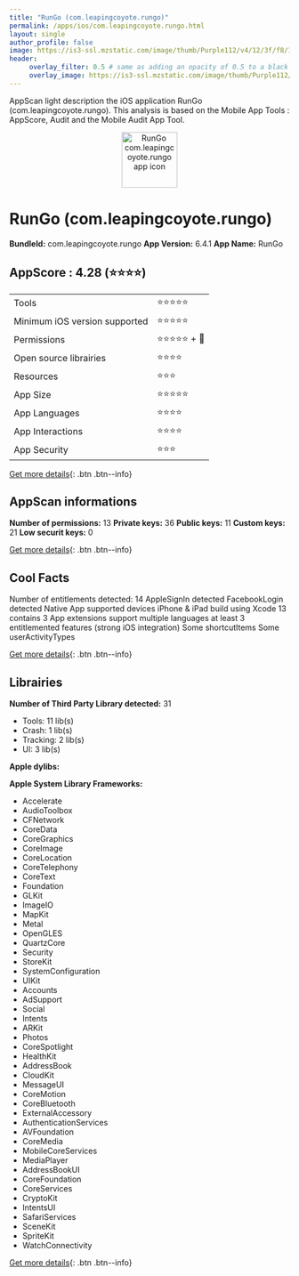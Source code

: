 ```yaml
---
title: "RunGo (com.leapingcoyote.rungo)"
permalink: /apps/ios/com.leapingcoyote.rungo.html
layout: single
author_profile: false
image: https://is3-ssl.mzstatic.com/image/thumb/Purple112/v4/12/3f/f8/123ff8b1-1625-f581-b731-162d3daab336/AppIcon-0-1x_U007emarketing-0-8-0-85-220.png/512x512bb.jpg
header: 
     overlay_filter: 0.5 # same as adding an opacity of 0.5 to a black background
     overlay_image: https://is3-ssl.mzstatic.com/image/thumb/Purple112/v4/12/3f/f8/123ff8b1-1625-f581-b731-162d3daab336/AppIcon-0-1x_U007emarketing-0-8-0-85-220.png/512x512bb.jpg
---
```

AppScan light description the iOS application RunGo (com.leapingcoyote.rungo). This analysis is based on the Mobile App Tools : AppScore, Audit and the Mobile Audit App Tool.

  
  
<div style="text-align: center;"><img src="https://is3-ssl.mzstatic.com/image/thumb/Purple112/v4/12/3f/f8/123ff8b1-1625-f581-b731-162d3daab336/AppIcon-0-1x_U007emarketing-0-8-0-85-220.png/512x512bb.jpg" width="100" height="100" alt="RunGo com.leapingcoyote.rungo app icon"></div>  
  
# RunGo (com.leapingcoyote.rungo)

**BundleId:** com.leapingcoyote.rungo
**App Version:** 6.4.1
**App Name:** RunGo


## AppScore : 4.28 (⭐️⭐️⭐️⭐️) 

<table>
<tr><td> Tools </td><td> ⭐️⭐️⭐️⭐️⭐️ </td></tr>
<tr><td> Minimum iOS version supported </td><td> ⭐️⭐️⭐️⭐️⭐️ </td></tr>
<tr><td> Permissions </td><td> ⭐️⭐️⭐️⭐️⭐️ + 🌟 </td></tr>
<tr><td> Open source librairies </td><td> ⭐️⭐️⭐️⭐️ </td></tr>
<tr><td> Resources </td><td> ⭐️⭐️⭐️ </td></tr>
<tr><td> App Size </td><td> ⭐️⭐️⭐️⭐️⭐️ </td></tr>
<tr><td> App Languages </td><td> ⭐️⭐️⭐️⭐️ </td></tr>
<tr><td> App Interactions </td><td> ⭐️⭐️⭐️⭐️ </td></tr>
<tr><td> App Security </td><td> ⭐️⭐️⭐️ </td></tr>
</table>

[Get more details](/pricing.html){: .btn .btn--info}  
  
## AppScan informations 

**Number of permissions:** 13
**Private keys:** 36
**Public keys:** 11
**Custom keys:** 21
**Low securit keys:** 0
  
[Get more details](/pricing.html){: .btn .btn--info}

## Cool Facts

Number of entitlements detected: 14
AppleSignIn detected
FacebookLogin detected
Native App
supported devices iPhone & iPad
build using Xcode 13
contains 3 App extensions
support multiple languages
at least 3 entitlemented features (strong iOS integration)
Some shortcutItems 
Some userActivityTypes
  
[Get more details](/pricing.html){: .btn .btn--info}

## Librairies 
**Number of Third Party Library detected:** 31
- Tools: 11 lib(s)
- Crash: 1 lib(s)
- Tracking: 2 lib(s)
- UI: 3 lib(s)

**Apple dylibs:**


**Apple System Library Frameworks:**
- Accelerate
- AudioToolbox
- CFNetwork
- CoreData
- CoreGraphics
- CoreImage
- CoreLocation
- CoreTelephony
- CoreText
- Foundation
- GLKit
- ImageIO
- MapKit
- Metal
- OpenGLES
- QuartzCore
- Security
- StoreKit
- SystemConfiguration
- UIKit
- Accounts
- AdSupport
- Social
- Intents
- ARKit
- Photos
- CoreSpotlight
- HealthKit
- AddressBook
- CloudKit
- MessageUI
- CoreMotion
- CoreBluetooth
- ExternalAccessory
- AuthenticationServices
- AVFoundation
- CoreMedia
- MobileCoreServices
- MediaPlayer
- AddressBookUI
- CoreFoundation
- CoreServices
- CryptoKit
- IntentsUI
- SafariServices
- SceneKit
- SpriteKit
- WatchConnectivity


  
[Get more details](/pricing.html){: .btn .btn--info}

